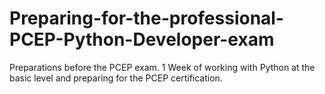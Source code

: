 # Preparing-for-the-professional-PCEP-Python-Developer-exam
Preparations before the PCEP exam. 1 Week of working with Python at the basic level and preparing for the PCEP certification.
